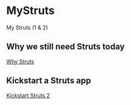 # MyStruts

My Struts (1 & 2)

## Why we still need Struts today

[Why Struts](WhyStruts.md)

## Kickstart a Struts app

[Kickstart Struts 2](KickstartStruts2.md)
